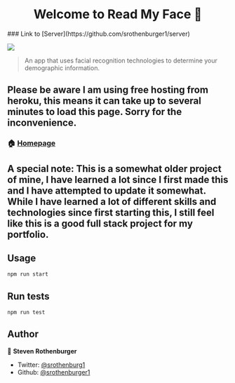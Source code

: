 <h1 align="center">Welcome to Read My Face 👋</h1>
### Link to [Server](https://github.com/srothenburger1/server)
<p>
  <img src="https://img.shields.io/badge/version-0.1.0-blue.svg?cacheSeconds=2592000" />
</p>

> An app that uses facial recognition technologies to determine your demographic information.


## Please be aware I am using free hosting from heroku, this means it can take up to several minutes to load this page. Sorry for the inconvenience.
### 🏠 [Homepage](readmyface.herokuapp.com)

## A special note: This is a somewhat older project of mine, I have learned a lot since I first made this and I have attempted to update it somewhat. While I have learned a lot of different skills and technologies since first starting this, I still feel like this is a good full stack project for my portfolio.


## Usage

```sh
npm run start
```

## Run tests

```sh
npm run test
```

## Author

👤 **Steven Rothenburger**

* Twitter: [@srothenburg1](https://twitter.com/srothenburg1)
* Github: [@srothenburger1](https://github.com/srothenburger1)

